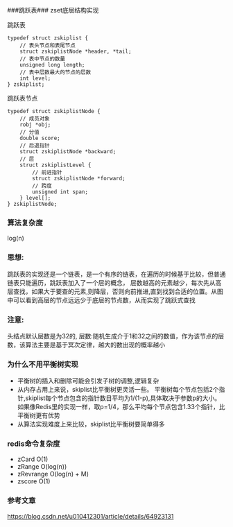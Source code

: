 ###跳跃表###
zset底层结构实现

跳跃表
```
typedef struct zskiplist {
    // 表头节点和表尾节点
    struct zskiplistNode *header, *tail;
    // 表中节点的数量
    unsigned long length;
    // 表中层数最大的节点的层数
    int level;
} zskiplist;

```
跳跃表节点
```
typedef struct zskiplistNode {
    // 成员对象
    robj *obj;
    // 分值
    double score;
    // 后退指针
    struct zskiplistNode *backward;
    // 层
    struct zskiplistLevel {
        // 前进指针
        struct zskiplistNode *forward;
        // 跨度
        unsigned int span;
    } level[];
} zskiplistNode; 

```

### 算法复杂度
log(n)

### 思想:
跳跃表的实现还是一个链表，是一个有序的链表，在遍历的时候基于比较，但普通链表只能遍历，跳跃表加入了一个层的概念，
层数越高的元素越少，每次先从高层查找，如果大于要查的元素,则降层，否则向前推进,直到找到合适的位置。从图中可以看到高层的节点远远少于底层的节点数，从而实现了跳跃式查找

### 注意:
头结点默认层数是为32的,
层数:随机生成介于1和32之间的数值，作为该节点的层数，该算法主要是基于冥次定律，越大的数出现的概率越小

### 为什么不用平衡树实现
+ 平衡树的插入和删除可能会引发子树的调整,逻辑复杂
+ 从内存占用上来说，skiplist比平衡树更灵活一些。
平衡树每个节点包括2个指针,skiplist每个节点包含的指针数目平均为1/(1-p),具体取决于参数p的大小。如果像Redis里的实现一样，取p=1/4，那么平均每个节点包含1.33个指针，比平衡树更有优势
+ 从算法实现难度上来比较，skiplist比平衡树要简单得多


### redis命令复杂度
+ zCard O(1)
+ zRange O(log(n))
+ zRevrange O(log(n) + M)
+ zscore O(1)

### 参考文章
https://blog.csdn.net/u010412301/article/details/64923131
